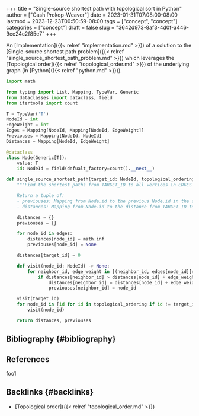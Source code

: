 +++
title = "Single-source shortest path with topological sort in Python"
author = ["Cash Prokop-Weaver"]
date = 2023-01-31T07:08:00-08:00
lastmod = 2023-12-23T00:50:59-08:00
tags = ["concept", "concept"]
categories = ["concept"]
draft = false
slug = "3642d973-8af3-4d0f-a446-9ee24c2f85e7"
+++

An [Implementation]({{< relref "implementation.md" >}}) of a solution to the [Single-source shortest path problem]({{< relref "single_source_shortest_path_problem.md" >}}) which leverages the [Topological order]({{< relref "topological_order.md" >}}) of the underlying graph (in [Python]({{< relref "python.md" >}})).

```python
import math

from typing import List, Mapping, TypeVar, Generic
from dataclasses import dataclass, field
from itertools import count

T = TypeVar('T')
NodeId = int
EdgeWeight = int
Edges = Mapping[NodeId, Mapping[NodeId, EdgeWeight]]
Previouses = Mapping[NodeId, NodeId]
Distances = Mapping[NodeId, EdgeWeight]

@dataclass
class Node(Generic[T]):
    value: T
    id: NodeId = field(defualt_factory=count().__next__)

def single_source_shortest_path(target_id: NodeId, topological_ordering: List[NodeId], edges: Edges) -> Tuple[Previouses, Distances]:
    """Find the shortest paths from TARGET_ID to all vertices in EDGES which are connected to TARGET_ID.

    Return a tuple of:
    - previouses: Mapping from Node.id to the previous Node.id in the shortest path
    - distances: Mapping from Node.id to the distance from TARGET_ID to that Node"""

    distances = {}
    previouses = {}

    for node_id in edges:
        distances[node_id] = math.inf
        previouses[node_id] = None

    distances[target_id] = 0

    def visit(node_id: NodeId) -> None:
        for neighbor_id, edge_weight in [(neighbor_id, edges[node_id][neighbor_id]) for neighbor_id in edges[node_id]]:
            if distances[neighbor_id] > distances[node_id] + edge_weight:
                distances[neighbor_id] = distances[node_id] + edge_weight
                previouses[neighbor_id] = node_id

    visit(target_id)
    for node_id in [id for id in topological_ordering if id != target_id]:
        visit(node_id)

    return distances, previouses
```


## Bibliography {#bibliography}

## References

<style>.csl-entry{text-indent: -1.5em; margin-left: 1.5em;}</style><div class="csl-bib-body">
</div>

foo1


## Backlinks {#backlinks}

-   [Topological order]({{< relref "topological_order.md" >}})
